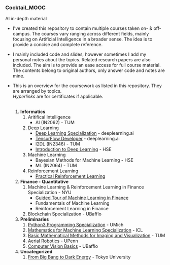 ### Cocktail_MOOC
AI in-depth material

* I've created this repository to contain multiple courses taken on- & off- campus.
The courses vary ranging across different fields,
mainly focusing on Artificial Intelligence in a broader sense.
The idea is to provide a concise and complete reference.
* I mainly included code and slides, however sometimes I add my personal notes about
the topics. Related research papers are also included. The aim is to provide an ease access for full course material. 
The contents belong to original authors, only answer code and notes are mine.
  
* This is an overview for the coursework as listed in this repository. They are arranged by topics.<br>
*Hyperlinks* are for certificates if applicable.<br><br>

	1. **Informatics**
		1. Aritifical Intelligence
        	+ AI (IN2062) - TUM
    	2. Deep Learning
        	+ [Deep Learning Specialization](https://www.coursera.org/account/accomplishments/specialization/certificate/UU7YPUS2FUCL) - deeplearning.ai<br>
        	+ [TensorFlow Developer](https://www.coursera.org/account/accomplishments/specialization/certificate/EK5Q8S7TP4ZD) - deeplearning.ai
        	+ I2DL (IN2346) - TUM
        	+ [Introduction to Deep Learning](https://www.coursera.org/account/accomplishments/certificate/AXNZG8HUSLGL) - HSE
		3. Machine Learning
        	+ Bayesian Methods for Machine Learning - HSE
        	+ ML (IN2064) - TUM
		4. Reinforcement Learning
			+ [Practical Reinforcement Learning](https://www.coursera.org/account/accomplishments/certificate/QYE6W8S3EM7H)
	2. **Finance - Quantitative**
		1. Machine Learning & Reinforcement Learning in Finance Specialization - NYU
        	+ [Guided Tour of Machine Learning in Finance](https://www.coursera.org/account/accomplishments/certificate/3EMSN5EZ37EG)
            + Fundamentals of Machine Learning
            + Reinforcement Learning in Finance
		2. Blockchain Specialization - UBafflo
	3. **Preliminaries**
	   1. [Python3 Programming Specialization](https://www.coursera.org/account/accomplishments/specialization/certificate/SQ2UMK99Z8E4) - UMich
       2. [Mathematics for Machine Learning Specialization]() - ICL
	   3. [Basic Mathematical Methods for Imaging and Visualization](https://drive.google.com/file/d/1h6AB4W14plh4un0i0D6JOgA4m_AX1R4r/view?usp=sharing) - TUM
       4. [Aerial Robotics](https://www.coursera.org/account/accomplishments/certificate/KQF9XTUWNYPE) - UPenn
       5. [Computer Vision Basics](https://www.coursera.org/account/accomplishments/certificate/6Z8PVV6AEANE) - UBafflo
	4. **Uncategorized**
       1. [From Big Bang to Dark Energy](https://www.coursera.org/account/accomplishments/certificate/TDHAA7PDHNTA) - Tokyo University

